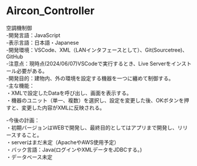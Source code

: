 # Aircon_Controller
空調機制御<br>
-開発言語：JavaScript<br>
-表示言語：日本語・Japanese<br>
-開発環境：VSCode、XML（LANインタフェースとして）、Git(Sourcetree)、GitHub<br>
-注意点：現時点(2024/06/07)VSCodeで実行するとき、Live Serverをインストール必要がある。<br>
-開発目的：建物内、外の環境を設定する機器を一つに纏めて制御する。<br>
-主な機能：<br>
    ・XMLで設定したDataを呼び出し、画面を表示する。<br>
    ・機器のユニット（単一、複数）を選択し、設定を変更した後、OKボタンを押すと、変更した内容がXMLに反映される。<br>

-今後の計画：<br>
    ・初期バージョンはWEBで開発し、最終目的としてはアプリまで開発し、リリースすること。<br>
    ・serverはまだ未定（ApacheやAWS使用予定）<br>
    ・バック言語：Java(ログインやXMLデータをJDBCする。)<br>
    ・データベース未定<br>
